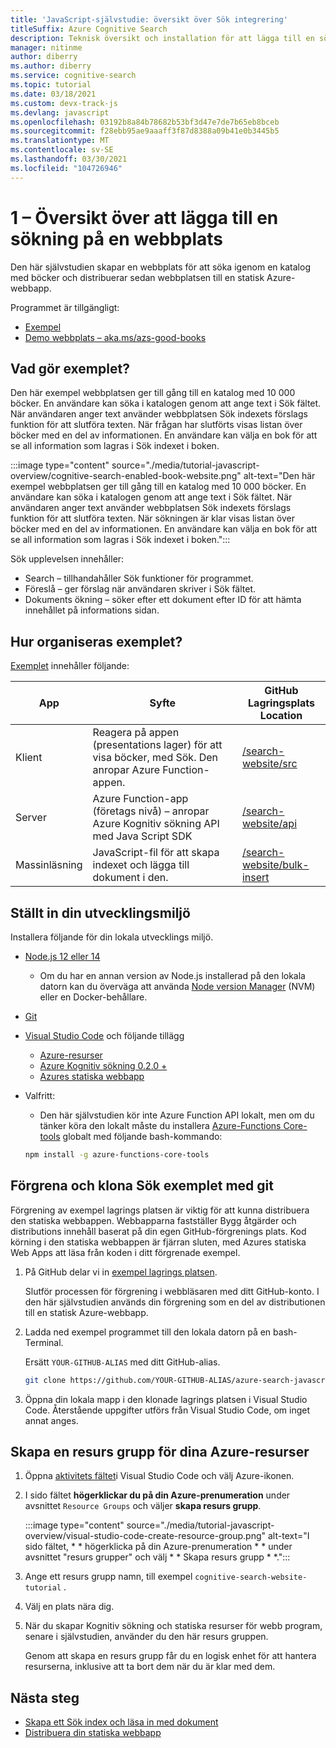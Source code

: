 ```yaml
---
title: 'JavaScript-självstudie: översikt över Sök integrering'
titleSuffix: Azure Cognitive Search
description: Teknisk översikt och installation för att lägga till en sökning på en webbplats och distribuera till Azures statiska webbapp.
manager: nitinme
author: diberry
ms.author: diberry
ms.service: cognitive-search
ms.topic: tutorial
ms.date: 03/18/2021
ms.custom: devx-track-js
ms.devlang: javascript
ms.openlocfilehash: 03192b8a84b78682b53bf3d47e7de7b65eb8bceb
ms.sourcegitcommit: f28ebb95ae9aaaff3f87d8388a09b41e0b3445b5
ms.translationtype: MT
ms.contentlocale: sv-SE
ms.lasthandoff: 03/30/2021
ms.locfileid: "104726946"
---
```

# <a name="1---overview-of-adding-search-to-a-website"></a>1 – Översikt över att lägga till en sökning på en webbplats

Den här självstudien skapar en webbplats för att söka igenom en katalog med böcker och distribuerar sedan webbplatsen till en statisk Azure-webbapp. 

Programmet är tillgängligt: 
* [Exempel](https://github.com/Azure-Samples/azure-search-javascript-samples/tree/master/search-website)
* [Demo webbplats – aka.ms/azs-good-books](https://aka.ms/azs-good-books)

## <a name="what-does-the-sample-do"></a>Vad gör exemplet? 

Den här exempel webbplatsen ger till gång till en katalog med 10 000 böcker. En användare kan söka i katalogen genom att ange text i Sök fältet. När användaren anger text använder webbplatsen Sök indexets förslags funktion för att slutföra texten. När frågan har slutförts visas listan över böcker med en del av informationen. En användare kan välja en bok för att se all information som lagras i Sök indexet i boken. 

:::image type="content" source="./media/tutorial-javascript-overview/cognitive-search-enabled-book-website.png" alt-text="Den här exempel webbplatsen ger till gång till en katalog med 10 000 böcker. En användare kan söka i katalogen genom att ange text i Sök fältet. När användaren anger text använder webbplatsen Sök indexets förslags funktion för att slutföra texten. När sökningen är klar visas listan över böcker med en del av informationen. En användare kan välja en bok för att se all information som lagras i Sök indexet i boken.":::

Sök upplevelsen innehåller: 

* Search – tillhandahåller Sök funktioner för programmet.
* Föreslå – ger förslag när användaren skriver i Sök fältet.
* Dokuments ökning – söker efter ett dokument efter ID för att hämta innehållet på informations sidan.

## <a name="how-is-the-sample-organized"></a>Hur organiseras exemplet?

[Exemplet](https://github.com/Azure-Samples/azure-search-javascript-samples/tree/master/search-website) innehåller följande:

|App|Syfte|GitHub<br>Lagringsplats<br>Location|
|--|--|--|
|Klient|Reagera på appen (presentations lager) för att visa böcker, med Sök. Den anropar Azure Function-appen. |[/search-website/src](https://github.com/Azure-Samples/azure-search-javascript-samples/tree/master/search-website/src)|
|Server|Azure Function-app (företags nivå) – anropar Azure Kognitiv sökning API med Java Script SDK |[/search-website/api](https://github.com/Azure-Samples/azure-search-javascript-samples/tree/master/search-website/src)|
|Massinläsning|JavaScript-fil för att skapa indexet och lägga till dokument i den.|[/search-website/bulk-insert](https://github.com/Azure-Samples/azure-search-javascript-samples/tree/master/search-website/bulk-insert)|

## <a name="set-up-your-development-environment"></a>Ställt in din utvecklingsmiljö

Installera följande för din lokala utvecklings miljö. 

- [Node.js 12 eller 14](https://nodejs.org/en/download)
    - Om du har en annan version av Node.js installerad på den lokala datorn kan du överväga att använda [Node version Manager](https://github.com/nvm-sh/nvm) (NVM) eller en Docker-behållare.  
- [Git](https://git-scm.com/downloads)
- [Visual Studio Code](https://code.visualstudio.com/) och följande tillägg
    - [Azure-resurser](https://marketplace.visualstudio.com/items?itemName=ms-azuretools.vscode-azureresourcegroups)
    - [Azure Kognitiv sökning 0.2.0 +](https://marketplace.visualstudio.com/items?itemName=ms-azuretools.vscode-azurecognitivesearch)
    - [Azures statiska webbapp](https://marketplace.visualstudio.com/items?itemName=ms-azuretools.vscode-azurestaticwebapps) 
- Valfritt:
    - Den här självstudien kör inte Azure Function API lokalt, men om du tänker köra den lokalt måste du installera [Azure-Functions Core-tools](/azure/azure-functions/functions-run-local?tabs=linux%2Ccsharp%2Cbash) globalt med följande bash-kommando: 
    
    ```bash
    npm install -g azure-functions-core-tools
    ```

## <a name="fork-and-clone-the-search-sample-with-git"></a>Förgrena och klona Sök exemplet med git

Förgrening av exempel lagrings platsen är viktig för att kunna distribuera den statiska webbappen. Webbapparna fastställer Bygg åtgärder och distributions innehåll baserat på din egen GitHub-förgrenings plats. Kod körning i den statiska webbappen är fjärran sluten, med Azures statiska Web Apps att läsa från koden i ditt förgrenade exempel.

1. På GitHub delar vi in [exempel lagrings platsen](https://github.com/Azure-Samples/azure-search-javascript-samples). 

    Slutför processen för förgrening i webbläsaren med ditt GitHub-konto. I den här självstudien används din förgrening som en del av distributionen till en statisk Azure-webbapp. 

1. Ladda ned exempel programmet till den lokala datorn på en bash-Terminal. 

    Ersätt `YOUR-GITHUB-ALIAS` med ditt GitHub-alias. 

    ```bash
    git clone https://github.com/YOUR-GITHUB-ALIAS/azure-search-javascript-samples
    ```

1. Öppna din lokala mapp i den klonade lagrings platsen i Visual Studio Code. Återstående uppgifter utförs från Visual Studio Code, om inget annat anges.

## <a name="create-a-resource-group-for-your-azure-resources"></a>Skapa en resurs grupp för dina Azure-resurser

1. Öppna [aktivitets fältet](https://code.visualstudio.com/docs/getstarted/userinterface)i Visual Studio Code och välj Azure-ikonen. 
1. I sido fältet **högerklickar du på din Azure-prenumeration** under avsnittet `Resource Groups` och väljer **skapa resurs grupp**.

    :::image type="content" source="./media/tutorial-javascript-overview/visual-studio-code-create-resource-group.png" alt-text="I sido fältet, * * högerklicka på din Azure-prenumeration * * under avsnittet &quot;resurs grupper&quot; och välj * * Skapa resurs grupp * *.":::
1. Ange ett resurs grupp namn, till exempel `cognitive-search-website-tutorial` . 
1. Välj en plats nära dig.
1. När du skapar Kognitiv sökning och statiska resurser för webb program, senare i självstudien, använder du den här resurs gruppen. 

    Genom att skapa en resurs grupp får du en logisk enhet för att hantera resurserna, inklusive att ta bort dem när du är klar med dem.

## <a name="next-steps"></a>Nästa steg

* [Skapa ett Sök index och läsa in med dokument](tutorial-javascript-create-load-index.md)
* [Distribuera din statiska webbapp](tutorial-javascript-deploy-static-web-app.md)
